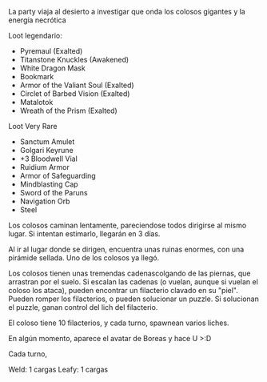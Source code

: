 
La party viaja al desierto a investigar que onda los colosos gigantes y la energía necrótica


Loot legendario:
- Pyremaul (Exalted)
- Titanstone Knuckles (Awakened)
- White Dragon Mask
- Bookmark
- Armor of the Valiant Soul (Exalted)
- Circlet of Barbed Vision (Exalted)
- Matalotok
- Wreath of the Prism (Exalted)

Loot Very Rare
- Sanctum Amulet
- Golgari Keyrune
- +3 Bloodwell Vial
- Ruidium Armor
- Armor of Safeguarding
- Mindblasting Cap
- Sword of the Paruns
- Navigation Orb
- Steel


Los colosos caminan lentamente, pareciendose todos dirigirse al mismo lugar. Si intentan estimarlo, llegarán en 3 días.

Al ir al lugar donde se dirigen, encuentra unas ruinas enormes, con una pirámide sellada. Uno de los colosos ya llegó.

Los colosos tienen unas tremendas cadenascolgando de las piernas, que arrastran por el suelo. Si escalan las cadenas (o vuelan, aunque si vuelan el coloso los ataca), pueden encontrar un filacterio clavado en su "piel". Pueden romper los filacterios, o pueden solucionar un puzzle. Si solucionan el puzzle, ganan control del lich del filacterio.

El coloso tiene 10 filacterios, y cada turno, spawnean varios liches.

En algún momento, aparece el avatar de Boreas y hace U >:D

Cada turno, 

Weld: 1 cargas
Leafy: 1 cargas

